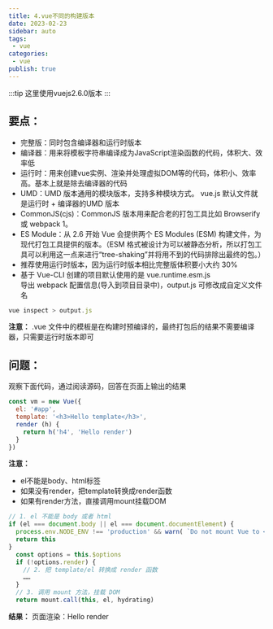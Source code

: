```yaml
---
title: 4.vue不同的构建版本
date: 2023-02-23
sidebar: auto
tags:
 - vue
categories:
 - vue
publish: true
---
```


:::tip
这里使用vuejs2.6.0版本
:::

## 要点：
- 完整版：同时包含编译器和运行时版本
- 编译器：用来将模板字符串编译成为JavaScript渲染函数的代码，体积大、效率低
- 运行时：用来创建vue实例、渲染并处理虚拟DOM等的代码，体积小、效率高。基本上就是除去编译器的代码
- UMD：UMD 版本通用的模块版本，支持多种模块方式。 vue.js 默认文件就是运行时 + 编译器的UMD 版本
- CommonJS(cjs)：CommonJS 版本用来配合老的打包工具比如 Browserify 或 webpack 1。
- ES Module：从 2.6 开始 Vue 会提供两个 ES Modules (ESM) 构建文件，为现代打包工具提供的版本。（ESM 格式被设计为可以被静态分析，所以打包工具可以利用这一点来进行“tree-shaking”并将用不到的代码排除出最终的包。）
- 推荐使用运行时版本，因为运行时版本相比完整版体积要小大约 30%
- 基于 Vue-CLI 创建的项目默认使用的是 vue.runtime.esm.js<br />
导出 webpack 配置信息(导入到项目目录中)，output.js 可修改成自定义文件名
```js
vue inspect > output.js
```
**注意：** .vue 文件中的模板是在构建时预编译的，最终打包后的结果不需要编译器，只需要运行时版本即可


## 问题：
观察下面代码，通过阅读源码，回答在页面上输出的结果
```js
const vm = new Vue({ 
  el: '#app', 
  template: '<h3>Hello template</h3>', 
  render (h) { 
    return h('h4', 'Hello render') 
  } 
})
```
**注意：**
- el不能是body、html标签
- 如果没有render，把template转换成render函数
- 如果有render方法，直接调用mount挂载DOM
```js
// 1. el 不能是 body 或者 html 
if (el === document.body || el === document.documentElement) { 
  process.env.NODE_ENV !== 'production' && warn( `Do not mount Vue to <html> or <body> - mount to normal elements instead.` )
  return this
}
  const options = this.$options 
  if (!options.render) { 
    // 2. 把 template/el 转换成 render 函数
    …… 
  }
  // 3. 调用 mount 方法，挂载 DOM 
  return mount.call(this, el, hydrating)
```

**结果：**
页面渲染：Hello render